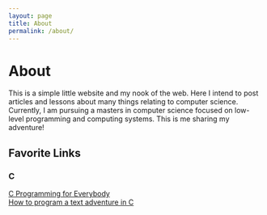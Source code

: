 ```yaml
---
layout: page
title: About
permalink: /about/
---
```


# About

This is a simple little website and my nook of the web. Here I intend to post articles and lessons about many things relating to computer science. Currently, I am pursuing a masters in computer science focused on low-level programming and computing systems. This is me sharing my adventure!

## Favorite Links
### C
<a href="https://www.cc4e.com" target="_blank" rel="noopener noreferrer">C Programming for Everybody</a><br />
<a href="https://helderman.github.io/htpataic/htpataic01.html" target="_blank" rel="noopener noreferrer">How to program a text adventure in C</a>
